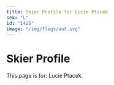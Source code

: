 ```yaml
---
title: Skier Profile for Lucie Ptacek
sex: "L"
id: "1425"
image: "/img/flags/aut.svg" 
---
```


# Skier Profile

This page is for: Lucie Ptacek.
    